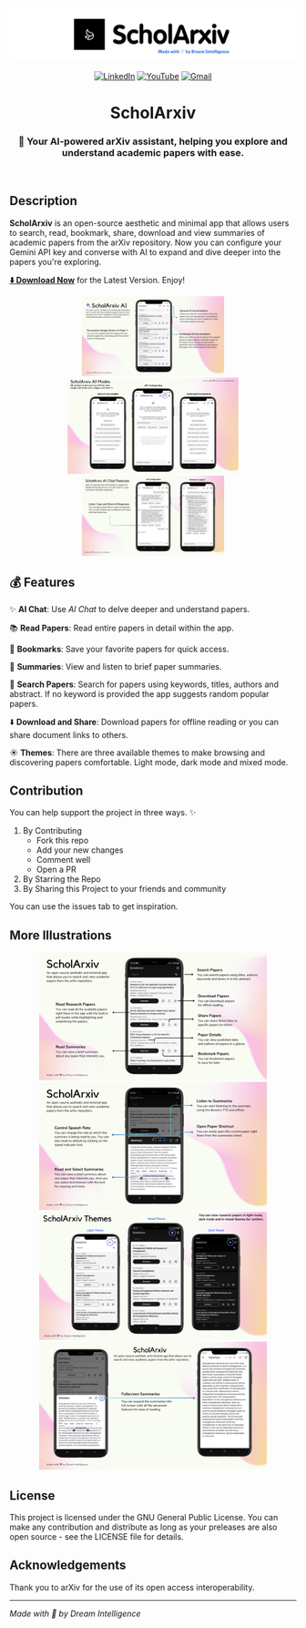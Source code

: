 <img src="assets/banners/ScholArxivLogo.png">

<div align="center">

[![LinkedIn](https://img.shields.io/badge/LinkedIn-0077B5?style=for-the-badge&logo=linkedin&logoColor=white)](https://www.linkedin.com/in/dagmawibabi/)
[![YouTube](https://img.shields.io/badge/Twitter-1DA1F2?style=for-the-badge&logo=twitter&logoColor=white)](https://twitter.com/dagmawibabi)
[![Gmail](https://img.shields.io/badge/Gmail-D14836?style=for-the-badge&logo=gmail&logoColor=white)](mailto:1babidagi@gmail.com)

# ScholArxiv

### 🤖 Your AI-powered arXiv assistant, helping you explore and understand academic papers with ease.

</div>

<br />

## Description
**ScholArxiv** is an open-source aesthetic and minimal app that allows users to search, read, bookmark, share, download and view summaries of academic papers from the arXiv repository. Now you can configure your Gemini API key and converse with AI to expand and dive deeper into the papers you're exploring.

**[⬇️ Download Now](https://github.com/dagmawibabi/ScholArxiv/releases/download/v3.0.0/ScholArxiv.apk)** for the Latest Version. Enjoy!


<!-- Center Aligned the images in one row -->
<div align="center">
<img src="assets/banners/ScholArxiv5.png" width="250">
<img src="assets/banners/ScholArxiv6.png" width="300">
<img src="assets/banners/ScholArxiv7.png" width="250">
</div>

<!-- ![](assets/banners/ScholArxiv5.png)
![](assets/banners/ScholArxiv6.png)
![](assets/banners/ScholArxiv7.png) -->


## 💰 Features

✨ **AI Chat**: Use *AI Chat* to delve deeper and understand papers.

📚 **Read Papers**: Read entire papers in detail within the app.

🔖 **Bookmarks**: Save your favorite papers for quick access.

📝 **Summaries**: View and listen to brief paper summaries.

🔎 **Search Papers**: Search for papers using keywords, titles, authors and abstract. If no keyword is provided the app suggests random popular papers.

⬇️ **Download and Share**: Download papers for offline reading or you can share document links to others.

☀️ **Themes**: There are three available themes to make browsing and discovering papers comfortable. Light mode, dark mode and mixed mode.

## Contribution

You can help support the project in three ways. ✨

1. By Contributing
    - Fork this repo
    - Add your new changes
    - Comment well
    - Open a PR
1. By Starring the Repo
1. By Sharing this Project to your friends and community

You can use the issues tab to get inspiration.

## More Illustrations

<!-- Center Aligned the images in one row -->

<div align="center">
<img src="assets/banners/ScholArxiv.png" width="400">
<img src="assets/banners/ScholArxiv2.png" width="400">

<img src="assets/banners/ScholArxiv3.png" width="400">
<img src="assets/banners/ScholArxiv4.png" width="400">
</div>

<!-- 
![](assets/banners/ScholArxiv.png)
![](assets/banners/ScholArxiv2.png)
![](assets/banners/ScholArxiv3.png)
![](assets/banners/ScholArxiv4.png) -->

## License

This project is licensed under the GNU General Public License. You can make any contribution and distribute as long as your preleases are also open source - see the LICENSE file for details.

## Acknowledgements

Thank you to arXiv for the use of its open access interoperability.

---

_Made with 🤍 by Dream Intelligence_
